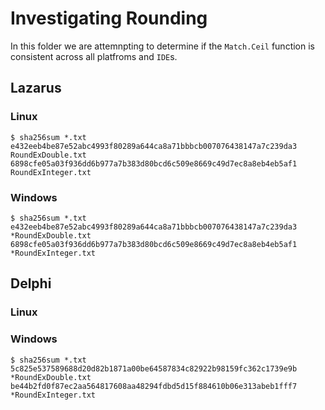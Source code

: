 # Investigating Rounding

In this folder we are attemnpting to determine if the `Match.Ceil` function is consistent across all platfroms and `IDE`s.

## Lazarus

### Linux

```console
$ sha256sum *.txt
e432eeb4be87e52abc4993f80289a644ca8a71bbbcb007076438147a7c239da3  RoundExDouble.txt
6898cfe05a03f936dd6b977a7b383d80bcd6c509e8669c49d7ec8a8eb4eb5af1  RoundExInteger.txt
```

### Windows

```console
$ sha256sum *.txt
e432eeb4be87e52abc4993f80289a644ca8a71bbbcb007076438147a7c239da3 *RoundExDouble.txt
6898cfe05a03f936dd6b977a7b383d80bcd6c509e8669c49d7ec8a8eb4eb5af1 *RoundExInteger.txt
```

## Delphi

### Linux

### Windows

```console
$ sha256sum *.txt
5c825e537589688d20d82b1871a00be64587834c82922b98159fc362c1739e9b *RoundExDouble.txt
be44b2fd0f87ec2aa564817608aa48294fdbd5d15f884610b06e313abeb1fff7 *RoundExInteger.txt
```